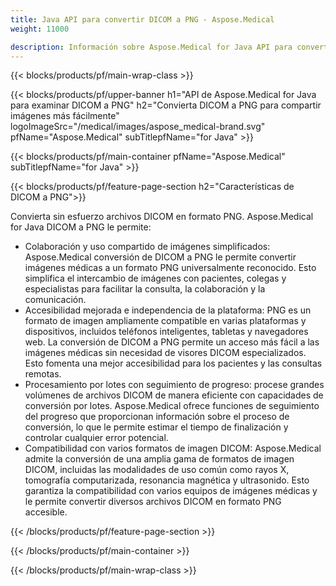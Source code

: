 ```yaml
---
title: Java API para convertir DICOM a PNG - Aspose.Medical
weight: 11000

description: Información sobre Aspose.Medical for Java API para convertir DICOM a PNG
---
```


{{< blocks/products/pf/main-wrap-class >}}

{{< blocks/products/pf/upper-banner h1="API de Aspose.Medical for Java para examinar DICOM a PNG" h2="Convierta DICOM a PNG para compartir imágenes más fácilmente" logoImageSrc="/medical/images/aspose_medical-brand.svg" pfName="Aspose.Medical" subTitlepfName="for Java" >}}

{{< blocks/products/pf/main-container pfName="Aspose.Medical" subTitlepfName="for Java" >}}

{{< blocks/products/pf/feature-page-section h2="Características de DICOM a PNG">}}

<p>Convierta sin esfuerzo archivos DICOM en formato PNG. Aspose.Medical for Java DICOM a PNG le permite:</p>

<ul>
<li>Colaboración y uso compartido de imágenes simplificados: Aspose.Medical conversión de DICOM a PNG le permite convertir imágenes médicas a un formato PNG universalmente reconocido. Esto simplifica el intercambio de imágenes con pacientes, colegas y especialistas para facilitar la consulta, la colaboración y la comunicación.</li>
<li>Accesibilidad mejorada e independencia de la plataforma: PNG es un formato de imagen ampliamente compatible en varias plataformas y dispositivos, incluidos teléfonos inteligentes, tabletas y navegadores web. La conversión de DICOM a PNG permite un acceso más fácil a las imágenes médicas sin necesidad de visores DICOM especializados. Esto fomenta una mejor accesibilidad para los pacientes y las consultas remotas.</li>
<li>Procesamiento por lotes con seguimiento de progreso: procese grandes volúmenes de archivos DICOM de manera eficiente con capacidades de conversión por lotes. Aspose.Medical ofrece funciones de seguimiento del progreso que proporcionan información sobre el proceso de conversión, lo que le permite estimar el tiempo de finalización y controlar cualquier error potencial.</li>
<li>Compatibilidad con varios formatos de imagen DICOM: Aspose.Medical admite la conversión de una amplia gama de formatos de imagen DICOM, incluidas las modalidades de uso común como rayos X, tomografía computarizada, resonancia magnética y ultrasonido. Esto garantiza la compatibilidad con varios equipos de imágenes médicas y le permite convertir diversos archivos DICOM en formato PNG accesible.</li>
</ul>

{{< /blocks/products/pf/feature-page-section >}}

{{< /blocks/products/pf/main-container >}}

{{< /blocks/products/pf/main-wrap-class >}}